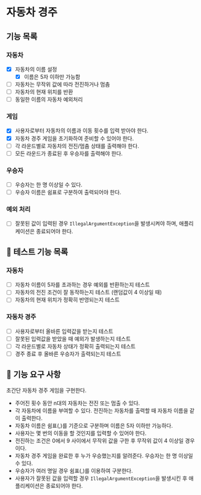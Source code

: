 # 자동차 경주

## 기능 목록

### 자동차
- [x] 자동차의 이름 설정
  - [x] 이름은 5자 이하만 가능함
- [ ] 자동차는 무작위 값에 따라 전진하거나 멈춤
- [ ] 자동차의 현재 위치를 반환
- [ ] 동일한 이름의 자동차 예외처리

### 게임
- [x] 사용자로부터 자동차의 이름과 이동 횟수를 입력 받아야 한다.
- [x] 자동차 경주 게임을 초기화하여 준비할 수 있어야 한다.
- [ ] 각 라운드별로 자동차의 전진/멈춤 상태를 출력해야 한다.
- [ ] 모든 라운드가 종료된 후 우승자를 출력해야 한다.

### 우승자
- [ ] 우승자는 한 명 이상일 수 있다.
- [ ] 우승자 이름은 쉼표로 구분하여 출력되어야 한다.

### 예외 처리
- [ ] 잘못된 값이 입력된 경우 `IllegalArgumentException`을 발생시켜야 하며, 애플리케이션은 종료되어야 한다.

## 🚀 테스트 기능 목록

### 자동차
- [ ] 자동차 이름이 5자를 초과하는 경우 예외를 반환하는지 테스트
- [ ] 자동차의 전진 조건이 잘 동작하는지 테스트 (랜덤값이 4 이상일 때)
- [ ] 자동차의 현재 위치가 정확히 반영되는지 테스트

### 자동차 경주
- [ ] 사용자로부터 올바른 입력값을 받는지 테스트
- [ ] 잘못된 입력값을 받았을 때 예외가 발생하는지 테스트
- [ ] 각 라운드별로 자동차 상태가 정확히 출력되는지 테스트
- [ ] 경주 종료 후 올바른 우승자가 출력되는지 테스트

## 🚀 기능 요구 사항

초간단 자동차 경주 게임을 구현한다.

- 주어진 횟수 동안 n대의 자동차는 전진 또는 멈출 수 있다.
- 각 자동차에 이름을 부여할 수 있다. 전진하는 자동차를 출력할 때 자동차 이름을 같이 출력한다.
- 자동차 이름은 쉼표(,)를 기준으로 구분하며 이름은 5자 이하만 가능하다.
- 사용자는 몇 번의 이동을 할 것인지를 입력할 수 있어야 한다.
- 전진하는 조건은 0에서 9 사이에서 무작위 값을 구한 후 무작위 값이 4 이상일 경우이다.
- 자동차 경주 게임을 완료한 후 누가 우승했는지를 알려준다. 우승자는 한 명 이상일 수 있다.
- 우승자가 여러 명일 경우 쉼표(,)를 이용하여 구분한다.
- 사용자가 잘못된 값을 입력할 경우 `IllegalArgumentException`을 발생시킨 후 애플리케이션은 종료되어야 한다.
